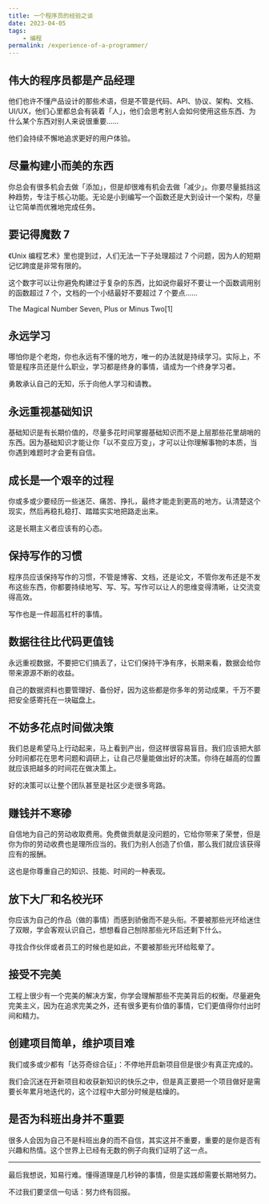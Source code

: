 ```yaml
---
title: 一个程序员的经验之谈
date: 2023-04-05
tags:
    - 编程
permalink: /experience-of-a-programmer/
---
```


## 伟大的程序员都是产品经理

他们也许不懂产品设计的那些术语，但是不管是代码、API、协议、架构、文档、UI/UX，他们心里都总会有装着「人」，他们会思考别人会如何使用这些东西、为什么某个东西对别人来说很重要……

他们会持续不懈地追求更好的用户体验。

## 尽量构建小而美的东西

你总会有很多机会去做「添加」，但是却很难有机会去做「减少」。你要尽量抵挡这种趋势，专注于核心功能。无论是小到编写一个函数还是大到设计一个架构，尽量让它简单而优雅地完成任务。

## 要记得魔数 7

《Unix 编程艺术》里也提到过，人们无法一下子处理超过 7 个问题，因为人的短期记忆跨度是非常有限的。

这个数字可以让你避免构建过于复杂的东西，比如说你最好不要让一个函数调用别的函数超过 7 个，文档的一个小结最好不要超过 7 个要点……

The Magical Number Seven, Plus or Minus Two[1]

## 永远学习

哪怕你是个老炮，你也永远有不懂的地方，唯一的办法就是持续学习。实际上，不管是程序员还是什么职业，学习都是终身的事情，请成为一个终身学习者。

勇敢承认自己的无知，乐于向他人学习和请教。

## 永远重视基础知识

基础知识是有长期价值的，尽量多花时间掌握基础知识而不是上层那些花里胡哨的东西。因为基础知识才能让你「以不变应万变」，才可以让你理解事物的本质，当你遇到难题时才会更有自信。

## 成长是一个艰辛的过程

你或多或少要经历一些迷茫、痛苦、挣扎，最终才能走到更高的地方。认清楚这个现实，然后再稳扎稳打、踏踏实实地把路走出来。

这是长期主义者应该有的心态。

## 保持写作的习惯

程序员应该保持写作的习惯，不管是博客、文档，还是论文，不管你发布还是不发布这些东西，你都要持续地写、写、写。写作可以让人的思维变得清晰，让交流变得高效。

写作也是一件超高杠杆的事情。

## 数据往往比代码更值钱

永远重视数据，不要把它们搞丢了，让它们保持干净有序，长期来看，数据会给你带来源源不断的收益。

自己的数据资料也要管理好、备份好，因为这些都是你多年的劳动成果，千万不要把安全感寄托在一块磁盘上。

## 不妨多花点时间做决策

我们总是希望马上行动起来，马上看到产出，但这样很容易盲目。我们应该把大部分时间都花在思考问题和调研上，让自己尽量能做出好的决策。你待在越高的位置就应该把越多的时间花在做决策上。

好的决策可以让整个团队甚至是社区少走很多弯路。

## 赚钱并不寒碜

自信地为自己的劳动收取费用。免费做贡献是没问题的，它给你带来了荣誉，但是你为你的劳动收费也是理所应当的。我们为别人创造了价值，那么我们就应该获得应有的报酬。

这也是你尊重自己的知识、技能、时间的一种表现。

## 放下大厂和名校光环

你应该为自己的作品（做的事情）而感到骄傲而不是头衔。不要被那些光环给迷住了双眼，学会客观认识自己，想想看自己刨除那些光环后还剩下什么。

寻找合作伙伴或者员工的时候也是如此，不要被那些光环给眩晕了。

## 接受不完美

工程上很少有一个完美的解决方案，你学会理解那些不完美背后的权衡。尽量避免完美主义，因为在追求完美之外，还有很多更有价值的事情，它们更值得你付出时间和精力。

## 创建项目简单，维护项目难

我们或多或少都有「达芬奇综合征」：不停地开启新项目但是很少有真正完成的。

我们会沉迷在开新项目和收获新知识的快乐之中，但是真正要把一个项目做好是需要长年累月地迭代的，这个过程中大部分时候是枯燥的。

## 是否为科班出身并不重要

很多人会因为自己不是科班出身的而不自信，其实这并不重要，重要的是你是否有兴趣和热情。这个世界上已经有无数的例子向我们证明了这一点。

---

最后我想说，知易行难。懂得道理是几秒钟的事情，但是实践却需要长期地努力。

不过我们要坚信一句话：努力终有回报。
